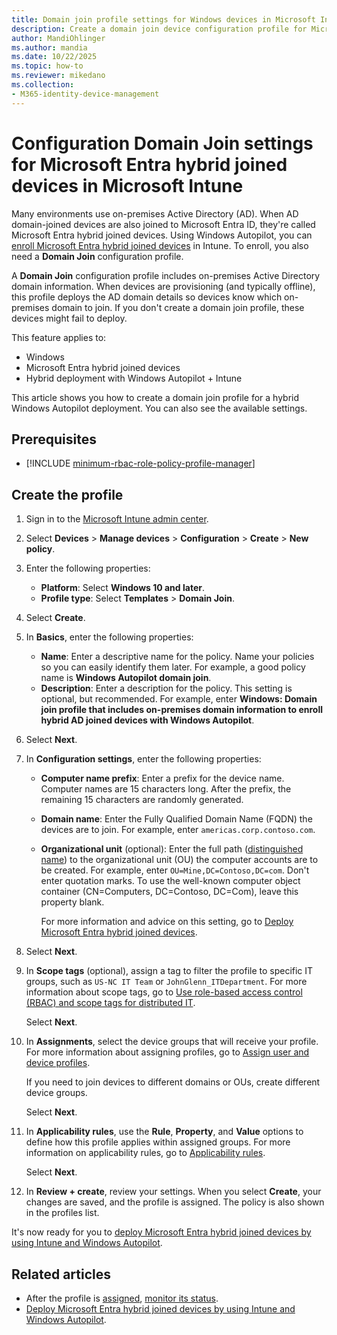 ```yaml
---
title: Domain join profile settings for Windows devices in Microsoft Intune
description: Create a domain join device configuration profile for Microsoft Entra hybrid joined devices. Use this profile to deploy on-premises Active Directory domain information to devices provisioned with Windows Autopilot and Microsoft Intune.
author: MandiOhlinger
ms.author: mandia
ms.date: 10/22/2025
ms.topic: how-to
ms.reviewer: mikedano
ms.collection:
- M365-identity-device-management
---
```


# Configuration Domain Join settings for Microsoft Entra hybrid joined devices in Microsoft Intune

Many environments use on-premises Active Directory (AD). When AD domain-joined devices are also joined to Microsoft Entra ID, they're called Microsoft Entra hybrid joined devices. Using Windows Autopilot, you can [enroll Microsoft Entra hybrid joined devices](/autopilot/windows-autopilot-hybrid) in Intune. To enroll, you also need a **Domain Join** configuration profile.

A **Domain Join** configuration profile includes on-premises Active Directory domain information. When devices are provisioning (and typically offline), this profile deploys the AD domain details so devices know which on-premises domain to join. If you don't create a domain join profile, these devices might fail to deploy.

This feature applies to:

- Windows
- Microsoft Entra hybrid joined devices
- Hybrid deployment with Windows Autopilot + Intune

This article shows you how to create a domain join profile for a hybrid Windows Autopilot deployment. You can also see the available settings.

## Prerequisites

- [!INCLUDE [minimum-rbac-role-policy-profile-manager](../includes/minimum-rbac-role-policy-profile-manager.md)]

## Create the profile

1. Sign in to the [Microsoft Intune admin center](https://go.microsoft.com/fwlink/?linkid=2109431).
2. Select **Devices** > **Manage devices** > **Configuration** > **Create** > **New policy**.
3. Enter the following properties:

    - **Platform**: Select **Windows 10 and later**.
    - **Profile type**: Select **Templates** > **Domain Join**.

4. Select **Create**.
5. In **Basics**, enter the following properties:

    - **Name**: Enter a descriptive name for the policy. Name your policies so you can easily identify them later. For example, a good policy name is **Windows Autopilot domain join**.
    - **Description**: Enter a description for the policy. This setting is optional, but recommended. For example, enter **Windows: Domain join profile that includes on-premises domain information to enroll hybrid AD joined devices with Windows Autopilot**.

6. Select **Next**.
7. In **Configuration settings**, enter the following properties:

    - **Computer name prefix**: Enter a prefix for the device name. Computer names are 15 characters long. After the prefix, the remaining 15 characters are randomly generated.
    - **Domain name**: Enter the Fully Qualified Domain Name (FQDN) the devices are to join. For example, enter `americas.corp.contoso.com`.
    - **Organizational unit** (optional): Enter the full path ([distinguished name](/windows/win32/ad/object-names-and-identities#distinguished-name)) to the organizational unit (OU) the computer accounts are to be created. For example, enter `OU=Mine,DC=Contoso,DC=com`. Don't enter quotation marks. To use the well-known computer object container (CN=Computers, DC=Contoso, DC=Com), leave this property blank.

      For more information and advice on this setting, go to [Deploy Microsoft Entra hybrid joined devices](/autopilot/windows-autopilot-hybrid).

8. Select **Next**.

9. In **Scope tags** (optional), assign a tag to filter the profile to specific IT groups, such as `US-NC IT Team` or `JohnGlenn_ITDepartment`. For more information about scope tags, go to [Use role-based access control (RBAC) and scope tags for distributed IT](../fundamentals/scope-tags.md).

    Select **Next**.

10. In **Assignments**, select the device groups that will receive your profile. For more information about assigning profiles, go to [Assign user and device profiles](device-profile-assign.md).

    If you need to join devices to different domains or OUs, create different device groups.

    Select **Next**.

11. In **Applicability rules**, use the **Rule**, **Property**, and **Value** options to define how this profile applies within assigned groups. For more information on applicability rules, go to [Applicability rules](device-profile-create.md#applicability-rules).

    Select **Next**.

12. In **Review + create**, review your settings. When you select **Create**, your changes are saved, and the profile is assigned. The policy is also shown in the profiles list.

It's now ready for you to [deploy Microsoft Entra hybrid joined devices by using Intune and Windows Autopilot](/autopilot/windows-autopilot-hybrid).

## Related articles

- After the profile is [assigned](device-profile-assign.md), [monitor its status](device-profile-monitor.md).
- [Deploy Microsoft Entra hybrid joined devices by using Intune and Windows Autopilot](/autopilot/windows-autopilot-hybrid).
